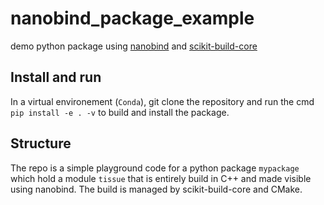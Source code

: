 # nanobind_package_example

demo python package using [nanobind](https://github.com/wjakob/nanobind) and [scikit-build-core](https://github.com/scikit-build/scikit-build-core)

## Install and run

In a virtual environement (`Conda`), git clone the repository and run the cmd `pip install -e . -v` to build and install the package.

## Structure

The repo is a simple playground code for a python package `mypackage` which hold a module `tissue` that is entirely build in C++ and made visible using nanobind.
The build is managed by scikit-build-core and CMake.